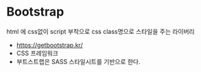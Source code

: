# Bootstrap

html 에 css없이 script 부착으로 css class명으로 스타일을 주는 라이버리

- https://getbootstrap.kr/
- CSS 프레임워크
- 부트스트랩은 SASS 스타일시트를 기반으로 한다.
